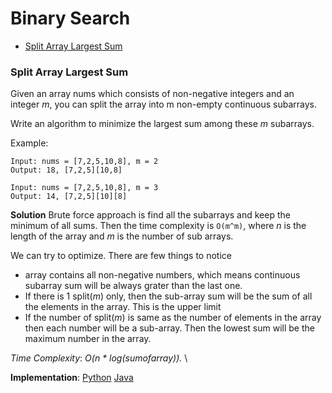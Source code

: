 # Binary Search
- [Split Array Largest Sum](#split-array-largest-sum)


###  Split Array Largest Sum

Given an array nums which consists of non-negative integers and an integer *m*, you can split the array into m non-empty continuous subarrays.

Write an algorithm to minimize the largest sum among these *m* subarrays.

Example:
```
Input: nums = [7,2,5,10,8], m = 2
Output: 18, [7,2,5][10,8]

Input: nums = [7,2,5,10,8], m = 3
Output: 14, [7,2,5][10][8]
```

**Solution**
Brute force approach is find all the subarrays and keep the minimum of all sums.
Then the time complexity is `O(m^m)`, where *n* is the length of the array and *m* 
is the number of sub arrays.

We can try to optimize. There are few things to notice
* array contains all non-negative numbers, which means continuous subarray sum will be always grater than the last one.
* If there is 1 split(*m*) only, then the sub-array sum will be the sum of all the elements in the array. This is the upper limit
* If the number of split(*m*) is same as the number of elements in the array then each number will be a sub-array. Then the lowest sum will be the maximum number in the array.

*Time Complexity*: *O(n * log(sumofarray)).* \ 

**Implementation**: [Python](./split_array_largest_sum.py) [Java](../java/algo/Searching/BinarySearch/SplitArrayLargestSum.java)

